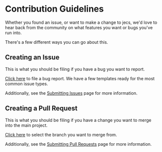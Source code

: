 # Contribution Guidelines

Whether you found an issue, or want to make a change to jecs, we'd love to hear back from the community on what features you want or bugs you've run into.

There's a few different ways you can go about this.

## Creating an Issue

This is what you should be filing if you have a bug you want to report.

[Click here](https://github.com/Ukendio/jecs/issues/new/choose) to file a bug report. We have a few templates ready for the most common issue types.

Additionally, see the [Submitting Issues](/contributing/issues) page for more information.

## Creating a Pull Request

This is what you should be filing if you have a change you want to merge into the main project.

[Click here](https://github.com/Ukendio/jecs/compare) to select the branch you want to merge from. 

Additionally, see the [Submitting Pull Requests](/contributing/pull-requests) page for more information.